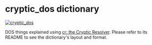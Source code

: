 # cryptic_dos dictionary

[![cryptic_dos](https://github.com/cryptic-resolver/cryptic_dos/workflows/test-dict/badge.svg)](https://github.com/cryptic-resolver/cryptic_dos/actions/workflows/test.yml)

DOS things explained using [cr: the Cryptic Resolver](https://github.com/cryptic-resolver/cr.rb). Please refer to its README to see the dictionary's layout and format.

<br>
